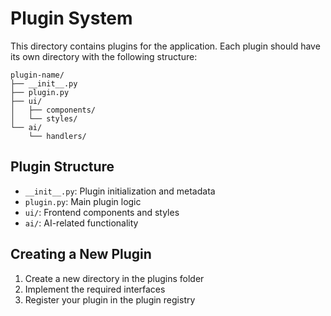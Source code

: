 # Plugin System

This directory contains plugins for the application. Each plugin should have its own directory with the following structure:

```
plugin-name/
├── __init__.py
├── plugin.py
├── ui/
│   ├── components/
│   └── styles/
└── ai/
    └── handlers/
```

## Plugin Structure

- `__init__.py`: Plugin initialization and metadata
- `plugin.py`: Main plugin logic
- `ui/`: Frontend components and styles
- `ai/`: AI-related functionality

## Creating a New Plugin

1. Create a new directory in the plugins folder
2. Implement the required interfaces
3. Register your plugin in the plugin registry 